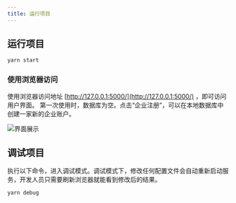 ```yaml
---
title: 运行项目
---
```


## 运行项目
```bash
yarn start
```

### 使用浏览器访问
使用浏览器访问地址 [http://127.0.0.1:5000/](http://127.0.0.1:5000/) ，即可访问用户界面。
第一次使用时，数据库为空。点击“企业注册”，可以在本地数据库中创建一家新的企业账户。

![界面展示](/assets/object_guide.png)


## 调试项目
执行以下命令，进入调试模式。调试模式下，修改任何配置文件会自动重新启动服务，开发人员只需要刷新浏览器就能看到修改后的结果。
```bash
yarn debug
```